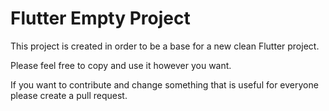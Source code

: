# Flutter Empty Project

This project is created in order to be a base for a new clean Flutter project.

Please feel free to copy and use it however you want.

If you want to contribute and change something that is useful for everyone please create a pull request.
